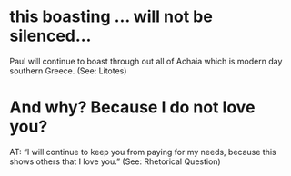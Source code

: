 #  this boasting … will not be silenced… 
Paul will continue to boast through out all of
Achaia which is modern day southern Greece. (See: Litotes)
#  And why? Because I do not love you? 
AT: “I will continue to keep you from paying for
my needs, because this shows others that I love you.” (See: Rhetorical Question)

